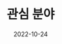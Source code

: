 ---
title: 관심 분야
date: 2022-10-24

type: landing

sections:
  - block: slider
    content:
      slides:
      - title: 정보 보안
        content: 가장 관심있는 분야로 주로 침해사고 대응 및 모의해킹 분야에 관심을 가지고 있습니다.
        align: center
        background:
          image:
            filename: secu.jpg
            filters:
              brightness: 0.7
          position: right
          color: '#666'
      - title: 인공지능
        content: 생성형 AI의 등장으로 AI를 활용하는 분야에 대해 관심을 가지고 있습니다.
        align: left
        background:
          image:
            filename: ai.jpg
            filters:
              brightness: 0.7
          position: center
          color: '#555'
      - title: 사회 공학
        content: 주로 사람들의 행동 패턴 및 피싱 등의 범죄에 대비하는 심리 분야에 관심이 있습니다.
        align: right
        background:
          image:
            filename: social.jpg
            filters:
              brightness: 0.5
          position: center
          color: '#333'
    design:
      # Slide height is automatic unless you force a specific height (e.g. '400px')
      slide_height: ''
      is_fullscreen: true
      loop: false
      interval: 2000
---
